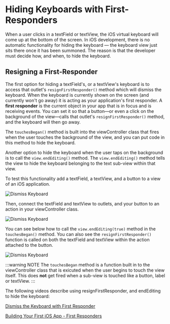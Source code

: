 # Hiding Keyboards with First-Responders

When a user clicks in a textField or textView, the iOS virtual keyboard will come up at the bottom of the screen.  In iOS development, there is no automatic functionality for hiding the keyboard — the keyboard view just sits there once it has been summoned.  The reason is that the developer must decide how, and when, to hide the keyboard.

## Resigning a First-Responder

The first option for hiding a textField's, or a textView's keyboard is to access that outlet's ``resignFirstResponder()`` method which will dismiss the keyboard.  When the keyboard is currently shown on the screen (and currently won't go away) it is acting as your application's first responder.  A **first responder** is the current object in your app that is in focus and is receiving events.  You can set it so that a button—or even a click on the background of the view—calls that outlet's ``resignFirstResponder()`` method, and the keyboard will then go away.  

The ``touchesBegan()`` method is built into the viewController class that fires when the user touches the background of the view, and you can put code in this method to hide the keyboard.

Another option to hide the keyboard when the user taps on the background is to call the ``view.endEditing()`` method.  The ``view.endEditing()`` method tells the view to hide the keyboard belonging to the text sub-view within that view.  

To test this functionality add a textField, a textView, and a button to a view of an iOS application.

![Dismiss Keyboard](/F2020/assets/img/KeyResponder_1.png)

Then, connect the textField and textView to outlets, and your button to an action in your viewController class.

![Dismiss Keyboard](/F2020/assets/img/KeyResponder_2.png)

You can see below how to call the ``view.endEditing(true)`` method in the ``touchesBegan()`` method.  You can also see the ``resignFirstResponder()`` function is called on both the textField and textView within the action attached to the button.

![Dismiss Keyboard](/F2020/assets/img/KeyResponder_3.png)

:::warning NOTE
The ``touchesBegan`` method is a function built in to the viewController class that is exicuted when the user begins to touch the view itself.  This does **not** get fired when a sub-view is touched like a button, label or textView.
:::

The following videos describe using resignFirstResponder, and endEditing to hide the keyboard:

[Dismiss the Keyboard with First Responder <Badge text="Lynda"/>](https://www.linkedin.com/learning/ios-12-development-essential-training-1-fundamentals-ui-and-architecture/first-responders?u=2199673)

[Building Your First iOS App - First Responders <Badge text="Lynda"/>](https://www.linkedin.com/learning/building-your-first-ios-app/first-responders?u=2199673)
